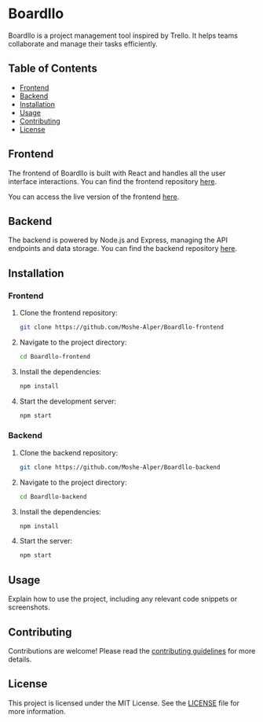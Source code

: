 # Boardllo

Boardllo is a project management tool inspired by Trello. It helps teams collaborate and manage their tasks efficiently.

## Table of Contents
- [Frontend](#frontend)
- [Backend](#backend)
- [Installation](#installation)
- [Usage](#usage)
- [Contributing](#contributing)
- [License](#license)

## Frontend
The frontend of Boardllo is built with React and handles all the user interface interactions. You can find the frontend repository [here](https://github.com/Moshe-Alper/Boardllo-frontend).

You can access the live version of the frontend [here](https://boardllo.onrender.com/).

## Backend
The backend is powered by Node.js and Express, managing the API endpoints and data storage. You can find the backend repository [here](https://github.com/Moshe-Alper/Boardllo-backend).

## Installation
### Frontend
1. Clone the frontend repository:
    ```bash
    git clone https://github.com/Moshe-Alper/Boardllo-frontend
    ```
2. Navigate to the project directory:
    ```bash
    cd Boardllo-frontend
    ```
3. Install the dependencies:
    ```bash
    npm install
    ```
4. Start the development server:
    ```bash
    npm start
    ```

### Backend
1. Clone the backend repository:
    ```bash
    git clone https://github.com/Moshe-Alper/Boardllo-backend
    ```
2. Navigate to the project directory:
    ```bash
    cd Boardllo-backend
    ```
3. Install the dependencies:
    ```bash
    npm install
    ```
4. Start the server:
    ```bash
    npm start
    ```

## Usage
Explain how to use the project, including any relevant code snippets or screenshots.

## Contributing
Contributions are welcome! Please read the [contributing guidelines](CONTRIBUTING.md) for more details.

## License
This project is licensed under the MIT License. See the [LICENSE](LICENSE) file for more information.
